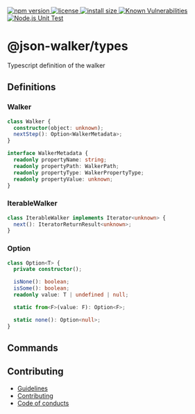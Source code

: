 <p>
    <a href="https://www.npmjs.com/package/@json-walker/types">
    <img src="https://img.shields.io/npm/v/@json-walker/types" alt="npm version">
  </a>

  <a href="https://github.com/rochejul/json-walker/blob/main/LICENSE">
    <img src="https://img.shields.io/npm/l/@json-walker/types.svg" alt="license">
  </a>

  <a href="https://packagephobia.now.sh/result?p=@json-walker/types">
    <img src="https://packagephobia.now.sh/badge?p=@json-walker/types" alt="install size">
  </a>

  <a href="https://snyk.io/test/github/rochejul/web-component-attribute-polyfilln">
    <img src="https://snyk.io/test/github/rochejul/json-walker/badge.svg?targetFile=packages/types/package.json" alt="Known Vulnerabilities">
  </a>

  <a href="https://github.com/rochejul/json-walker/actions/workflows/node.js.yml">
    <img src="https://github.com/rochejul/json-walker/actions/workflows/node.js.yml/badge.svg" alt="Node.js Unit Test">
  </a>
</p>

# @json-walker/types

Typescript definition of the walker

## Definitions

### Walker

```typescript
class Walker {
  constructor(object: unknown);
  nextStep(): Option<WalkerMetadata>;
}

interface WalkerMetadata {
  readonly propertyName: string;
  readonly propertyPath: WalkerPath;
  readonly propertyType: WalkerPropertyType;
  readonly propertyValue: unknown;
}
```

### IterableWalker

```typescript
class IterableWalker implements Iterator<unknown> {
  next(): IteratorReturnResult<unknown>;
}
```

### Option

```typescript
class Option<T> {
  private constructor();

  isNone(): boolean;
  isSome(): boolean;
  readonly value: T | undefined | null;

  static from<F>(value: F): Option<F>;

  static none(): Option<null>;
}
```

## Commands

## Contributing

- [Guidelines](../../docs/GUIDELINES.md)
- [Contributing](../../docs/CONTRIBUTING.md)
- [Code of conducts](../../docs/CODE_OF_CONDUCTS.md)
